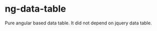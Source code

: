 ng-data-table
=============

Pure angular based data table. It did not depend on jquery data table.
